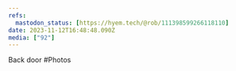 ```yaml
---
refs:
  mastodon_status: [https://hyem.tech/@rob/111398599266118110]
date: 2023-11-12T16:48:48.090Z
media: ["92"]
---
```


Back door #Photos
